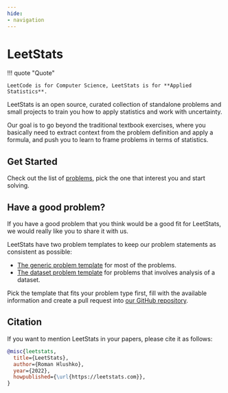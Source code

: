 ```yaml
---
hide:
- navigation
---
```


# LeetStats

!!! quote "Quote"

    LeetCode is for Computer Science, LeetStats is for **Applied Statistics**.

LeetStats is an open source, curated collection of standalone problems and small projects
to train you how to apply statistics and work with uncertainty.

Our goal is to go beyond the traditional textbook exercises, where you basically need 
to extract context from the problem definition and apply a formula, and push you 
to learn to frame problems in terms of statistics.

## Get Started

Check out the list of [problems](/problems), pick the one that interest you and start solving.

## Have a good problem?

If you have a good problem that you think would be a good fit for LeetStats, we would really like you to share it with us.

LeetStats have two problem templates to keep our problem statements as consistent as possible:

- [The generic problem template](/templates/problem.template.md) for most of the problems.
- [The dataset problem template](/templates/dataset-problem.template.md) for problems that involves analysis of a dataset.

Pick the template that fits your problem type first, fill with the available information and create a pull request into [our GitHub repository](https://github.com/roma-glushko/leetstats).

## Citation

If you want to mention LeetStats in your papers, please cite it as follows:

```bibtex
@misc{leetstats,
  title={LeetStats},
  author={Roman Hlushko},
  year={2022},
  howpublished={\url{https://leetstats.com}},
}
```
